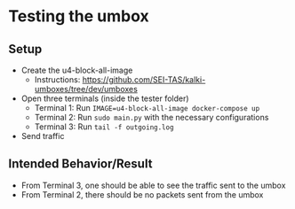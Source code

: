 # Testing the umbox
## Setup
- Create the u4-block-all-image
	- Instructions: https://github.com/SEI-TAS/kalki-umboxes/tree/dev/umboxes
- Open three terminals (inside the tester folder)
	- Terminal 1: Run `IMAGE=u4-block-all-image docker-compose up`
	- Terminal 2: Run `sudo main.py` with the necessary configurations
	- Terminal 3: Run `tail -f outgoing.log`
- Send traffic

## Intended Behavior/Result
- From Terminal 3, one should be able to see the traffic sent to the umbox
- From Terminal 2, there should be no packets sent from the umbox